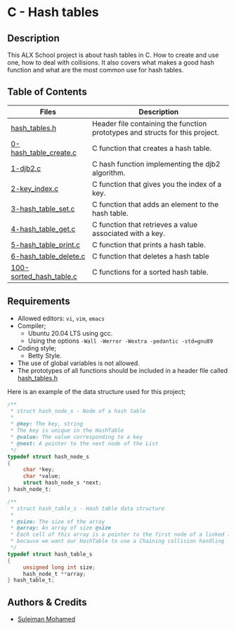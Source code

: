 # C - Hash tables
## Description
This ALX School project is about hash tables in C. How to create and use one, how to deal with collisions. It also covers what makes a good hash function and what are the most common use for hash tables.

## Table of Contents
| Files | Description |
| --- | --- |
| [hash_tables.h](https://github.com/Montodel/alx-low_level_programming/blob/master/0x1A-hash_tables/hash_tables.h)	| Header file containing the function prototypes and structs for this project. |
| [0-hash_table_create.c](https://github.com/Montodel/alx-low_level_programming/blob/master/0x1A-hash_tables/0-hash_table_create.c)	| C function that creates a hash table. |
| [1-djb2.c](https://github.com/Montodel/alx-low_level_programming/blob/master/0x1A-hash_tables/1-djb2.c)	| C hash function implementing the djb2 algorithm. |
| [2-key_index.c](https://github.com/Montodel/alx-low_level_programming/blob/master/0x1A-hash_tables/2-key_index.c)	| C function that gives you the index of a key. |
| [3-hash_table_set.c](https://github.com/Montodel/alx-low_level_programming/blob/master/0x1A-hash_tables/3-hash_table_set.c)	| C function that adds an element to the hash table. |
| [4-hash_table_get.c](https://github.com/Montodel/alx-low_level_programming/blob/master/0x1A-hash_tables/4-hash_table_get.c)	| C function that retrieves a value associated with a key. |
| [5-hash_table_print.c](https://github.com/Montodel/alx-low_level_programming/blob/master/0x1A-hash_tables/5-hash_table_print.c)	| C function that prints a hash table. |
| [6-hash_table_delete.c](https://github.com/Montodel/alx-low_level_programming/blob/master/0x1A-hash_tables/6-hash_table_delete.c)	| C function that deletes a hash table
| [100-sorted_hash_table.c](https://github.com/Montodel/alx-low_level_programming/blob/master/0x1A-hash_tables/100-sorted_hash_table.c)	| C functions for a sorted hash table. |

## Requirements
- Allowed editors: `vi`, `vim`, `emacs`
- Compiler;
  - Ubuntu 20.04 LTS using gcc.
  - Using the options `-Wall -Werror -Wextra -pedantic -std=gnu89`
- Coding style;
  - Betty Style.
- The use of global variables is not allowed.
- The prototypes of all functions should be included in a header file called [hash_tables.h](https://github.com/Montodel/alx-low_level_programming/blob/master/0x1A-hash_tables/hash_tables.h)

Here is an example of the data structure used for this project;
```C
/**
 * struct hash_node_s - Node of a hash table
 *
 * @key: The key, string
 * The key is unique in the HashTable
 * @value: The value corresponding to a key
 * @next: A pointer to the next node of the List
 */
typedef struct hash_node_s
{
     char *key;
     char *value;
     struct hash_node_s *next;
} hash_node_t;

/**
 * struct hash_table_s - Hash table data structure
 *
 * @size: The size of the array
 * @array: An array of size @size
 * Each cell of this array is a pointer to the first node of a linked list,
 * because we want our HashTable to use a Chaining collision handling
 */
typedef struct hash_table_s
{
     unsigned long int size;
     hash_node_t **array;
} hash_table_t;
```

## Authors & Credits
- [Suleiman Mohamed](https://@github.com/Montodel)
